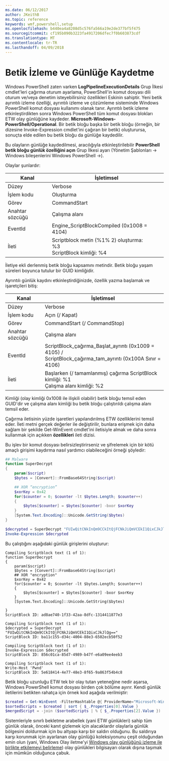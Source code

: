 ```yaml
---
ms.date: 06/12/2017
author: JKeithB
ms.topic: reference
keywords: wmf,powershell,setup
ms.openlocfilehash: b440ea4a8208d5c576fa566a19e2de377bf5f475
ms.sourcegitcommit: cf195b090b3223fa4917206dfec7f0b603873cdf
ms.translationtype: MT
ms.contentlocale: tr-TR
ms.lasthandoff: 04/09/2018
---
```

# <a name="script-tracing-and-logging"></a>Betik İzleme ve Günlüğe Kaydetme

Windows PowerShell zaten varken **LogPipelineExecutionDetails** Grup İlkesi cmdlet'leri çağırma oturum ayarlama, PowerShell'in komut dosyası dili oturum ve/veya denetim isteyebilirsiniz özellikleri Eskinin sahiptir. Yeni betik ayrıntılı izleme özelliği, ayrıntılı izleme ve çözümleme sisteminde Windows PowerShell komut dosyası kullanımı olanak tanır. Ayrıntılı betik izleme etkinleştirdikten sonra Windows PowerShell tüm komut dosyası blokları ETW olay günlüğüne kaydeder. **Microsoft-Windows-PowerShell/Operational**. Bir betik bloğu başka bir betik bloğu (örneğin, bir dizesine Invoke-Expression cmdlet'ini çağıran bir betik) oluşturursa, sonuçta elde edilen bu betik bloğu da günlüğe kaydedilir.

Bu olayların günlüğe kaydedilmesi, aracılığıyla etkinleştirilebilir **PowerShell betik bloğu günlük özelliğini açın** Grup İlkesi ayarı (Yönetim Şablonları -> Windows bileşenlerini Windows PowerShell ->).

Olaylar şunlardır:

| Kanal | İşletimsel                                 |
|---------|---------------------------------------------|
| Düzey   | Verbose                                     |
| İşlem kodu  | Oluşturma                                      |
| Görev    | CommandStart                                |
| Anahtar sözcüğü | Çalışma alanı                                    |
| EventId | Engine_ScriptBlockCompiled (0x1008 = 4104)  |
| İleti | Scriptblock metin (%1% 2) oluşturma: </br> %3 </br> ScriptBlock kimliği: %4 |


İletiye ekli derlenmiş betik bloğu kapsamını metindir. Betik bloğu yaşam süreleri boyunca tutulur bir GUID kimliğidir.

Ayrıntılı günlük kaydını etkinleştirdiğinizde, özellik yazma başlamak ve işaretçileri bitiş:

| Kanal | İşletimsel                                            |
|---------|--------------------------------------------------------|
| Düzey   | Verbose                                                |
| İşlem kodu  | Açın (/ Kapat)                                         |
| Görev    | CommandStart (/ CommandStop)                           |
| Anahtar sözcüğü | Çalışma alanı                                               |
| EventId | ScriptBlock\_çağırma\_Başlat\_ayrıntı (0x1009 = 4105) / </br> ScriptBlock\_çağırma\_tam\_ayrıntı (0x100A Sınır = 4106) |
| İleti | Başlarken (/ tamamlanmış) çağırma ScriptBlock kimliği: %1 </br> Çalışma alanı kimliği: %2 |

Kimliği (olay kimliği 0x1008 ile ilişkili olabilir) betik bloğu temsil eden GUID'dir ve çalışma alanı kimliği bu betik bloğu çalıştırıldı çalışma alanı temsil eder.

Çağırma iletisinin yüzde işaretleri yapılandırılmış ETW özelliklerini temsil eder. İleti metni gerçek değerler ile değiştirilir, bunlara erişmek için daha sağlam bir şekilde Get-WinEvent cmdlet'ini iletisiyle almak ve daha sonra kullanmak için açıkken **özellikleri** ileti dizisi.

Bu işlev bir komut dosyası belirsizleştirirseniz ve şifrelemek için bir kötü amaçlı girişimi kaydırma nasıl yardımcı olabileceğini örneği şöyledir:

```powershell
## Malware
function SuperDecrypt
{
    param($script)
    $bytes = [Convert]::FromBase64String($script)

    ## XOR “encryption”
    $xorKey = 0x42
    for($counter = 0; $counter -lt $bytes.Length; $counter++)
    {
        $bytes[$counter] = $bytes[$counter] -bxor $xorKey
    }
    [System.Text.Encoding]::Unicode.GetString($bytes)
}

$decrypted = SuperDecrypt "FUIwQitCNkInQm9CCkItQjFCNkJiQmVCEkI1QixCJkJlQg=="
Invoke-Expression $decrypted
```

Bu çalıştığını aşağıdaki günlük girişlerini oluşturur:

```
Compiling Scriptblock text (1 of 1):
function SuperDecrypt
{
    param($script)
    $bytes = [Convert]::FromBase64String($script)
    ## XOR "encryption"
    $xorKey = 0x42
    for($counter = 0; $counter -lt $bytes.Length; $counter++)
    {
        $bytes[$counter] = $bytes[$counter] -bxor $xorKey
    }
    [System.Text.Encoding]::Unicode.GetString($bytes)

}
ScriptBlock ID: ad8ae740-1f33-42aa-8dfc-1314411877e3

Compiling Scriptblock text (1 of 1):
$decrypted = SuperDecrypt "FUIwQitCNkInQm9CCkItQjFCNkJiQmVCEkI1QixCJkJlQg=="
ScriptBlock ID: ba11c155-d34c-4004-88e3-6502ecb50f52

Compiling Scriptblock text (1 of 1):
Invoke-Expression $decrypted
ScriptBlock ID: 856c01ca-85d7-4989-b47f-e6a09ee4eeb3

Compiling Scriptblock text (1 of 1):
Write-Host 'Pwnd'
ScriptBlock ID: 5e618414-4e77-48e3-8f65-9a863f54b4c8
```

Betik bloğu uzunluğu ETW tek bir olay tutan yeteneğine nedir aşarsa, Windows PowerShell komut dosyası birden çok bölüme ayırır. Kendi günlük iletilerini betikten rahatça için örnek kod aşağıda verilmiştir:

```powershell
$created = Get-WinEvent -FilterHashtable @{ ProviderName="Microsoft-Windows-PowerShell"; Id = 4104 } | Where-Object { $_.<...> }
$sortedScripts = $created | sort { $_.Properties[0].Value }
$mergedScript = -join ($sortedScripts | % { $_.Properties[2].Value })
```

Sistemleriyle sınırlı bekletme arabellek (yani ETW günlükleri) sahip tüm günlük olarak, önceki kanıt gizlemek için alacaklardır olaylarla günlük bölgesini doldurmak için bu altyapı karşı bir saldırı olduğunu. Bu saldırıya karşı korunmak için ayarlanan olay günlüğü koleksiyonunu çeşit olduğundan emin olun (yani, Windows Olay iletme'yi [Windows olay günlüğünü izleme ile birlikte etkilemeyi belirleme](http://www.nsa.gov/ia/_files/app/Spotting_the_Adversary_with_Windows_Event_Log_Monitoring.pdf)) olay günlükleri bilgisayarı olarak dışına taşımak için mümkün olduğunca çabuk.